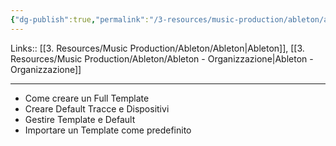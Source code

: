 ```yaml
---
{"dg-publish":true,"permalink":"/3-resources/music-production/ableton/ableton-template-modelli/","tags":["note"]}
---
```


Links:: [[3. Resources/Music Production/Ableton/Ableton\|Ableton]], [[3. Resources/Music Production/Ableton/Ableton - Organizzazione\|Ableton - Organizzazione]]

---

- Come creare un Full Template
- Creare Default Tracce e Dispositivi
- Gestire Template e Default
- Importare un Template come predefinito 

